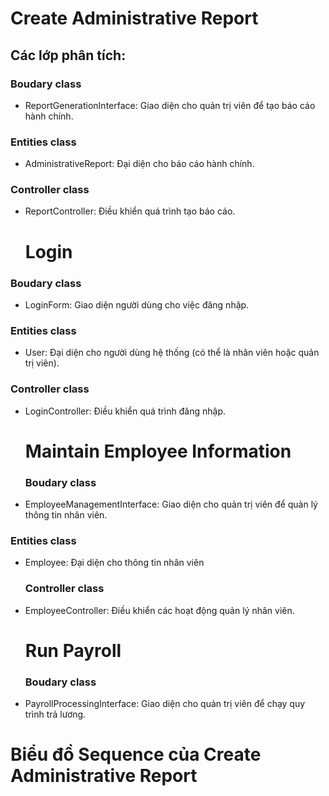 # Create Administrative Report
## Các lớp phân tích:
### Boudary class
- ReportGenerationInterface: Giao diện cho quản trị viên để tạo báo cáo hành chính.
### Entities class
- AdministrativeReport: Đại diện cho báo cáo hành chính.
### Controller class
- ReportController: Điều khiển quá trình tạo báo cáo.
  # Login
### Boudary class
- LoginForm: Giao diện người dùng cho việc đăng nhập.
### Entities class
- User: Đại diện cho người dùng hệ thống (có thể là nhân viên hoặc quản trị viên).
### Controller class
- LoginController: Điều khiển quá trình đăng nhập.
  # Maintain Employee Information
  ### Boudary class
 - EmployeeManagementInterface: Giao diện cho quản trị viên để quản lý thông tin nhân viên.
  ### Entities class 
 - Employee: Đại diện cho thông tin nhân viên
   ### Controller class
 - EmployeeController: Điều khiển các hoạt động quản lý nhân viên.
   # Run Payroll
   ### Boudary class
 - PayrollProcessingInterface: Giao diện cho quản trị viên để chạy quy trình trả lương.
   
   
   
# Biểu đồ Sequence của Create Administrative Report

